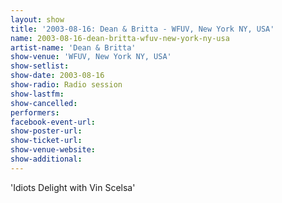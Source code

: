 ```yaml
---
layout: show
title: '2003-08-16: Dean & Britta - WFUV, New York NY, USA'
name: 2003-08-16-dean-britta-wfuv-new-york-ny-usa
artist-name: 'Dean & Britta'
show-venue: 'WFUV, New York NY, USA'
show-setlist: 
show-date: 2003-08-16
show-radio: Radio session
show-lastfm: 
show-cancelled: 
performers: 
facebook-event-url: 
show-poster-url: 
show-ticket-url: 
show-venue-website: 
show-additional: 
---
```


'Idiots Delight with Vin Scelsa'